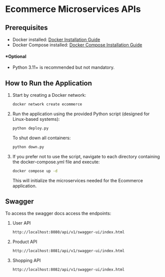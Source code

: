 # Ecommerce Microservices APIs

## Prerequisites
- Docker installed: [Docker Installation Guide](https://docs.docker.com/get-docker/)
- Docker Compose installed: [Docker Compose Installation Guide](https://docs.docker.com/compose/install/)
#### *Optional
- Python 3.11+ is recommended but not mandatory.

## How to Run the Application

1. Start by creating a Docker network:
    ```bash
   docker network create ecommerce
    ```

2. Run the application using the provided Python script (designed for Linux-based systems):
    ```bash
    python deploy.py
    ```
   To shut down all containers:
   ```bash
   python down.py
    ```
   
3. If you prefer not to use the script, navigate to each directory containing the docker-compose.yml file and execute:
    ```bash
   docker compose up -d
    ```
   This will initialize the microservices needed for the Ecommerce application.

## Swagger

To access the swagger docs access the endpoints:

1. User API
   ```bash
   http://localhost:8080/api/v1/swagger-ui/index.html
   ```

2. Product API
   ```bash
   http://localhost:8081/api/v1/swagger-ui/index.html
   ```

3. Shopping API
   ```bash
   http://localhost:8082/api/v1/swagger-ui/index.html
   ```